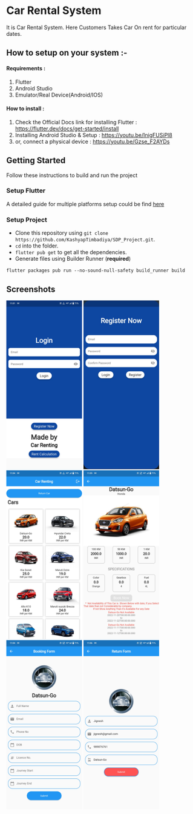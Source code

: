 # Car Rental System

It is Car Rental System. Here Customers Takes Car On rent for particular dates.

## How to setup on your system :- 

#### Requirements : 
 1. Flutter
 2. Android Studio 
 3. Emulator/Real Device(Android/IOS)

#### How to install : 

1. Check the Official Docs link for installing Flutter : https://flutter.dev/docs/get-started/install 
2. Installing Android Studio & Setup  : https://youtu.be/InigFUSiPl8 
3. or, connect a physical device : https://youtu.be/Gzse_F2AYDs

## Getting Started

Follow these instructions to build and run the project

### Setup Flutter

A detailed guide for multiple platforms setup could be find [here](https://flutter.dev/docs/get-started/install/)

### Setup Project

- Clone this repository using `git clone https://github.com/KashyapTimbadiya/SDP_Project.git`.
- `cd` into the folder.
- `flutter pub get` to get all the dependencies.
- Generate files using Builder Runner (**required**) 
```
flutter packages pub run --no-sound-null-safety build_runner build
```

## Screenshots


<p>
<img src="screenshots/1.jpg" alt="Splash View" width="200">
<img src="screenshots/2.jpg" alt="Splash View" width="200">
<img src="screenshots/3.jpg" alt="Splash View" width="200">
<img src="screenshots/4.jpg" alt="Splash View" width="200">
<img src="screenshots/5.jpg" alt="Splash View" width="200">
<img src="screenshots/6.jpg" alt="Splash View" width="200">
</p>

